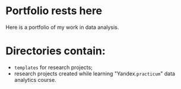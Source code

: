 # Portfolio rests here
Here is a portfolio of my work in data analysis.

# Directories contain:
- `templates` for research projects;
- research projects created while learning "Yandex.`practicum`" data analytics course.
